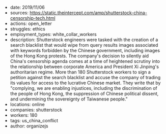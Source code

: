 - date: 2019/11/06
- sources: https://static.theintercept.com/amp/shutterstock-china-censorship-tech.html
- actions: open_letter
- struggles: ethics
- employment_types: white_collar_workers
- description: Shutterstock engineers were tasked with the creation of a search blacklist that would wipe from query results images associated with keywords forbidden by the Chinese government, including images of the Hong Kong protests. The company's decision to silently aid China's censorship agenda comes at a time of heightened scrutiny into the relationship between corporate America and President Xi Jinping's authoritarian regime. More than 180 Shutterstock workers to sign a petition against the search blacklist and accuse the company of trading its values for access to the lucrative Chinese market. They write that by "complying, we are enabling injustices, including the discrimination of the people of Hong Kong, the suppression of Chinese political dissent, and undermining the sovereignty of Taiwanese people."
- locations: online
- companies: shutterstock
- workers: 180
- tags: us_china_conflict
- author: organizejs
